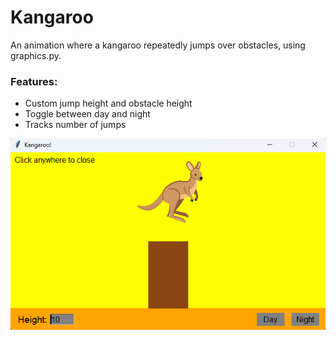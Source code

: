 # Kangaroo
An animation where a kangaroo repeatedly jumps over obstacles, using graphics.py.
### Features:
- Custom jump height and obstacle height
- Toggle between day and night
- Tracks number of jumps

![Example](./example.png)
